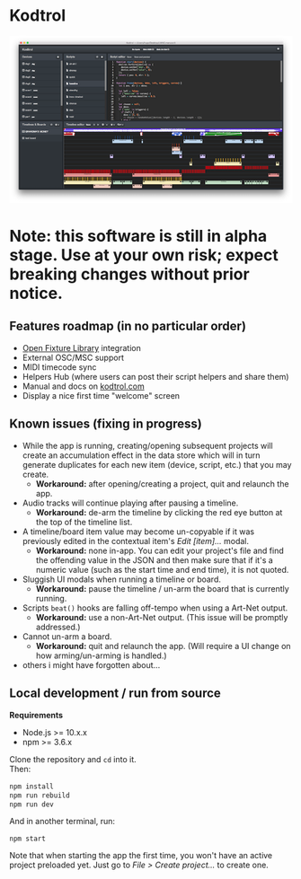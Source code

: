 # Kodtrol
![Kodtrol screenshot](screenshot.png)

# Note: this software is still in alpha stage. Use at your own risk; expect breaking changes without prior notice.

## Features roadmap (in no particular order)
- [Open Fixture Library](https://open-fixture-library.org/) integration
- External OSC/MSC support
- MIDI timecode sync
- Helpers Hub (where users can post their script helpers and share them)
- Manual and docs on [kodtrol.com](http://kodtrol.com)
- Display a nice first time "welcome" screen

## Known issues (fixing in progress)
- While the app is running, creating/opening subsequent projects will create an accumulation
  effect in the data store which will in turn generate duplicates for each new item (device, script, etc.)
  that you may create.
  - **Workaround:** after opening/creating a project, quit and relaunch the app.
- Audio tracks will continue playing after pausing a timeline.
  - **Workaround:** de-arm the timeline by clicking the red eye button at the top of the timeline list.
- A timeline/board item value may become un-copyable if it was previously edited in the contextual
  item's *Edit [item]...* modal.
  - **Workaround:** none in-app. You can edit your project's file and find the offending value in the 
  JSON and then make sure that if it's a numeric value (such as the start time and end time), it is not
  quoted.
- Sluggish UI modals when running a timeline or board.
  - **Workaround:** pause the timeline / un-arm the board that is currently running.
- Scripts `beat()` hooks are falling off-tempo when using a Art-Net output.
  - **Workaround:** use a non-Art-Net output. (This issue will be promptly addressed.)
- Cannot un-arm a board.
  - **Workaround:** quit and relaunch the app. (Will require a UI change on how arming/un-arming is handled.)
- others i might have forgotten about...

## Local development / run from source

**Requirements**
- Node.js >= 10.x.x
- npm >= 3.6.x

Clone the repository and `cd` into it.  
Then:
```
npm install
npm run rebuild
npm run dev
```
And in another terminal, run:
```
npm start
```
Note that when starting the app the first time, you won't have an active project 
preloaded yet. Just go to *File > Create project...* to create one.